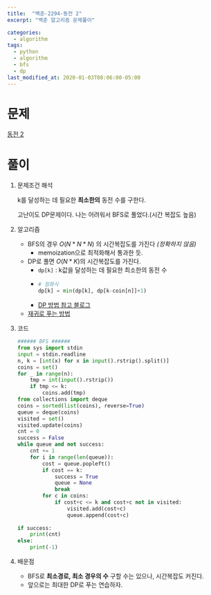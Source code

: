 ```yaml
---
title:  "백준-2294-동전 2"
excerpt: "백준 알고리즘 문제풀이"

categories:
  - algorithm
tags:
  - python
  - algorithm
  - bfs
  - dp
last_modified_at: 2020-01-03T08:06:00-05:00
---
```


# 문제

[동전 2](https://www.acmicpc.net/problem/2294)


# 풀이

1. 문제조건 해석

    k를 달성하는 데 필요한 **최소한의** 동전 수를 구한다.

    고난이도 DP문제이다. 나는 어려워서 BFS로 풀었다.(시간 복잡도 높음)

2. 알고리즘

   - BFS의 경우 $O(N*N*N)$ 의 시간복잡도를 가진다 *(정확하지 않음)*
     - memoization으로 최적화해서 통과한 듯.
   - DP로 풀면 $O(N*K)$의 시간복잡도를 가진다.
     - `dp[k]` : k값을 달성하는 데 필요한 최소한의 동전 수
     - ```python
       # 점화식
       dp[k] = min(dp[k], dp[k-coin[n]]+1)
       ```
     - [DP 방법 참고 블로그](https://jaemin8852.tistory.com/163)
   - [재귀로 푸는 방법](https://www.geeksforgeeks.org/find-minimum-number-of-coins-that-make-a-change/)


3. 코드
   
    ```python
    ###### BFS ######
    from sys import stdin
    input = stdin.readline
    n, k = [int(x) for x in input().rstrip().split()]
    coins = set()
    for _ in range(n):
        tmp = int(input().rstrip())
        if tmp <= k:
            coins.add(tmp)
    from collections import deque
    coins = sorted(list(coins), reverse=True)
    queue = deque(coins)
    visited = set()
    visited.update(coins)
    cnt = 0
    success = False
    while queue and not success:
        cnt += 1
        for i in range(len(queue)):
            cost = queue.popleft()
            if cost == k:
                success = True
                queue = None
                break
            for c in coins:
                if cost+c <= k and cost+c not in visited:
                    visited.add(cost+c)
                    queue.append(cost+c)
        
    if success:
        print(cnt)
    else:
        print(-1)
    ```

4. 배운점

   - BFS로 **최소경로, 최소 경우의 수** 구할 수는 있으나, 시간복잡도 커진다.
   - 앞으로는 최대한 DP로 푸는 연습하자.
 
